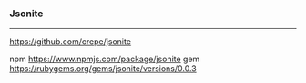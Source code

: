 ### Jsonite
---

https://github.com/crepe/jsonite

npm
https://www.npmjs.com/package/jsonite
gem
https://rubygems.org/gems/jsonite/versions/0.0.3


```
```

```ruby
```

```
```

